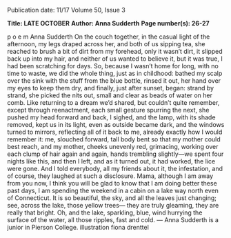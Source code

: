 Publication date: 11/17
Volume 50, Issue 3

**Title: LATE OCTOBER**
**Author: Anna Sudderth**
**Page number(s): 26-27**

p o e m
Anna Sudderth
On the couch
together, in the casual light 
of the afternoon, my legs 
draped across her, and both of us 
sipping tea, she reached
to brush a bit of dirt
from my forehead, only
it wasn’t dirt, it slipped
back up into my hair, 
and neither of us wanted
to believe it, but
it was true, I had been 
scratching for days. So,
because I wasn’t home
for long, with no time
to waste, we did 
the whole thing,
just as in childhood:
bathed my scalp 
over the sink with the stuff
from the blue bottle,
rinsed it out, her hand
over my eyes to keep them
dry, and finally, just 
after sunset, began: strand
by strand, she picked
the nits out, small 
and clear as beads of water 
on her comb. Like returning 
to a dream we’d shared, 
but couldn’t quite 
remember, except 
through reenactment,
each small gesture spurring
the next, she pushed
my head forward
and back, I sighed,
and the lamp, with its shade
removed, kept us
in its light, even
as outside became dark, 
and the windows turned
to mirrors, reflecting
all of it back to me,
already exactly how 
I would remember it:
me, slouched forward,
tall body bent so that
my mother could best
reach, and my mother, 
cheeks unevenly red, 
grimacing, working
over each clump of hair 
again and again, hands
trembling slightly—we spent
four nights like this,
and then I left,
and as it turned out,
it had worked, the lice
were gone. And I told
everybody, all my friends
about it, the infestation, and 
of course, they laughed
at such a disclosure. 
Mama, although
I am away from you
now, I think you will be glad 
to know that I am doing
better these past days,
I am spending the weekend
in a cabin on a lake
way north even 
of Connecticut. It is
so beautiful, the sky,
and all the leaves just
changing; see, across
the lake, those yellow trees—
they are truly
gleaming, they are
really that bright. Oh,
and the lake, sparkling,
blue, wind hurrying 
the surface of the water, all
those ripples, fast and cold.
—  Anna Sudderth is a junior
 in Pierson College.
illustration fiona drenttel